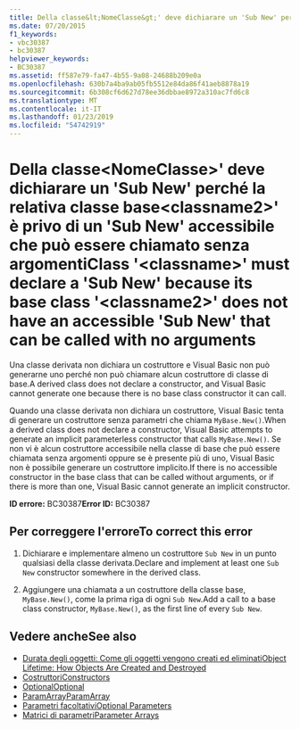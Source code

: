```yaml
---
title: Della classe&lt;NomeClasse&gt;' deve dichiarare un 'Sub New' perché la relativa classe base&lt;classname2&gt;' è privo di un 'Sub New' accessibile che può essere chiamato senza argomenti
ms.date: 07/20/2015
f1_keywords:
- vbc30387
- bc30387
helpviewer_keywords:
- BC30387
ms.assetid: ff587e79-fa47-4b55-9a08-24688b209e0a
ms.openlocfilehash: 630b7a4ba9ab05fb5512e84da86f41aeb8878a19
ms.sourcegitcommit: 6b308cf6d627d78ee36dbbae8972a310ac7fd6c8
ms.translationtype: MT
ms.contentlocale: it-IT
ms.lasthandoff: 01/23/2019
ms.locfileid: "54742919"
---
```

# <a name="class-ltclassnamegt-must-declare-a-sub-new-because-its-base-class-ltclassname2gt-does-not-have-an-accessible-sub-new-that-can-be-called-with-no-arguments"></a><span data-ttu-id="73c8e-102">Della classe&lt;NomeClasse&gt;' deve dichiarare un 'Sub New' perché la relativa classe base&lt;classname2&gt;' è privo di un 'Sub New' accessibile che può essere chiamato senza argomenti</span><span class="sxs-lookup"><span data-stu-id="73c8e-102">Class '&lt;classname&gt;' must declare a 'Sub New' because its base class '&lt;classname2&gt;' does not have an accessible 'Sub New' that can be called with no arguments</span></span>
<span data-ttu-id="73c8e-103">Una classe derivata non dichiara un costruttore e Visual Basic non può generarne uno perché non può chiamare alcun costruttore di classe di base.</span><span class="sxs-lookup"><span data-stu-id="73c8e-103">A derived class does not declare a constructor, and Visual Basic cannot generate one because there is no base class constructor it can call.</span></span>  
  
 <span data-ttu-id="73c8e-104">Quando una classe derivata non dichiara un costruttore, Visual Basic tenta di generare un costruttore senza parametri che chiama `MyBase.New()`.</span><span class="sxs-lookup"><span data-stu-id="73c8e-104">When a derived class does not declare a constructor, Visual Basic attempts to generate an implicit parameterless constructor that calls `MyBase.New()`.</span></span> <span data-ttu-id="73c8e-105">Se non vi è alcun costruttore accessibile nella classe di base che può essere chiamata senza argomenti oppure se è presente più di uno, Visual Basic non è possibile generare un costruttore implicito.</span><span class="sxs-lookup"><span data-stu-id="73c8e-105">If there is no accessible constructor in the base class that can be called without arguments, or if there is more than one, Visual Basic cannot generate an implicit constructor.</span></span>  
  
 <span data-ttu-id="73c8e-106">**ID errore:** BC30387</span><span class="sxs-lookup"><span data-stu-id="73c8e-106">**Error ID:** BC30387</span></span>  
  
## <a name="to-correct-this-error"></a><span data-ttu-id="73c8e-107">Per correggere l'errore</span><span class="sxs-lookup"><span data-stu-id="73c8e-107">To correct this error</span></span>  
  
1.  <span data-ttu-id="73c8e-108">Dichiarare e implementare almeno un costruttore `Sub New` in un punto qualsiasi della classe derivata.</span><span class="sxs-lookup"><span data-stu-id="73c8e-108">Declare and implement at least one `Sub New` constructor somewhere in the derived class.</span></span>  
  
2.  <span data-ttu-id="73c8e-109">Aggiungere una chiamata a un costruttore della classe base, `MyBase.New()`, come la prima riga di ogni `Sub New`.</span><span class="sxs-lookup"><span data-stu-id="73c8e-109">Add a call to a base class constructor, `MyBase.New()`, as the first line of every `Sub New`.</span></span>  
  
## <a name="see-also"></a><span data-ttu-id="73c8e-110">Vedere anche</span><span class="sxs-lookup"><span data-stu-id="73c8e-110">See also</span></span>
- [<span data-ttu-id="73c8e-111">Durata degli oggetti: Come gli oggetti vengono creati ed eliminati</span><span class="sxs-lookup"><span data-stu-id="73c8e-111">Object Lifetime: How Objects Are Created and Destroyed</span></span>](../../visual-basic/programming-guide/language-features/objects-and-classes/object-lifetime-how-objects-are-created-and-destroyed.md)
- [<span data-ttu-id="73c8e-112">Costruttori</span><span class="sxs-lookup"><span data-stu-id="73c8e-112">Constructors</span></span>](~/docs/visual-basic/programming-guide/concepts/object-oriented-programming.md#constructors)
- [<span data-ttu-id="73c8e-113">Optional</span><span class="sxs-lookup"><span data-stu-id="73c8e-113">Optional</span></span>](../../visual-basic/language-reference/modifiers/optional.md)
- [<span data-ttu-id="73c8e-114">ParamArray</span><span class="sxs-lookup"><span data-stu-id="73c8e-114">ParamArray</span></span>](../../visual-basic/language-reference/modifiers/paramarray.md)
- [<span data-ttu-id="73c8e-115">Parametri facoltativi</span><span class="sxs-lookup"><span data-stu-id="73c8e-115">Optional Parameters</span></span>](../../visual-basic/programming-guide/language-features/procedures/optional-parameters.md)
- [<span data-ttu-id="73c8e-116">Matrici di parametri</span><span class="sxs-lookup"><span data-stu-id="73c8e-116">Parameter Arrays</span></span>](../../visual-basic/programming-guide/language-features/procedures/parameter-arrays.md)
